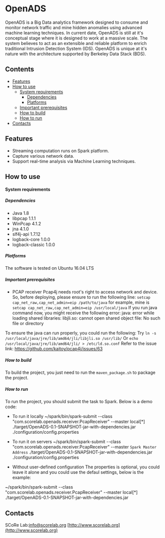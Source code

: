 OpenADS
======
OpenADS is a Big Data analytics framework designed to consume and monitor network traffic and mine hidden anomalies using advanced machine learning techniques. In current date, OpenADS is still at it's conceptual stage where it is designed to work at a massive scale. The system believes to act as an extensible and reliable platform to enrich traditional Intrusion Detection System (IDS). OpenADS is unique at it's nature with the architecture supported by Berkeley Data Stack (BDS).

Contents
--------
* [Features](#features)
* [How to use](#how-to-use)
	* [System requirements](#system-requirements)
		* [Dependencies](#dependencies)
		* [Platforms](#platforms)
	* [Important prerequisites](#prerequisites)
	* [How to build](#how-to-build)
	* [How to run](#how-to-run)
* [Contacts](#contacts)

Features
--------
* Streaming computation runs on Spark platform.
* Capture various network data.
* Support real-time analysis via Machine Learning techniques.

How to use
----------

#### System requirements ####

##### Dependencies #####
* Java 1.8
* libpcap 1.1.1
* WinPcap 4.1.2
* jna 4.1.0
* slf4j-api 1.7.12
* logback-core 1.0.0
* logback-classic 1.0.0

##### Platforms #####
The software is tested on Ubuntu 16.04 LTS

##### Important prerequisites #####

* PCAP receiver
Pcap4j needs root's right to access network and device. So, before deploying, please ensure to run the following line:
	`setcap cap_net_raw,cap_net_admin=eip /path/to/java`
for example, mine is `setcap cap_net_raw,cap_net_admin=eip /usr/local/java`
If you run java command now, you might receive the following error:
	java: error while loading shared libraries: libjli.so: cannot open shared object file: No such file or directory

To ensure the java can run properly, you could run the following:
	Try `ln -s /usr/local/java/jre/lib/amd64/jli/libjli.so /usr/lib/` Or `echo /usr/local/java/jre/lib/amd64/jli/ > /etc/ld.so.conf`
Refer to the issue link: https://github.com/kaitoy/pcap4j/issues/63

##### How to build #####
To build the project, you just need to run the `maven_package.sh` to package the project.

##### How to run #####
To run the project, you should submit the task to Spark. Below is a demo code:

* To run it locally
~/spark/bin/spark-submit --class "com.scorelab.openads.receiver.PcapReceiver" --master local[*] ./target/OpenADS-0.1-SNAPSHOT-jar-with-dependencies.jar ./configuration/config.properties
* To run it on servers
~/spark/bin/spark-submit --class "com.scorelab.openads.receiver.PcapReceiver" --master `Spark Master Address` ./target/OpenADS-0.1-SNAPSHOT-jar-with-dependencies.jar ./configuration/config.properties

* Without user-defined configuration
The properties is optional, you could leave it alone and you could use the defaul settings, below is the example:

~/spark/bin/spark-submit --class "com.scorelab.openads.receiver.PcapReceiver" --master local[*] ./target/OpenADS-0.1-SNAPSHOT-jar-with-dependencies.jar

Contacts
--------
SCoRe Lab:info@scorelab.org
[http://www.scorelab.org](http://www.scorelab.org)

